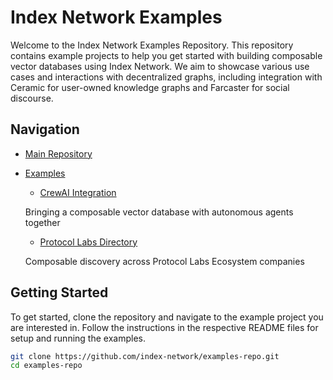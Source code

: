 # Index Network Examples

Welcome to the Index Network Examples Repository. This repository contains example projects to help you get started with building composable vector databases using Index Network. We aim to showcase various use cases and interactions with decentralized graphs, including integration with Ceramic for user-owned knowledge graphs and Farcaster for social discourse.

## Navigation

- [Main Repository](https://github.com/index-network/index)
- [Examples](#examples)

  - [CrewAI Integration](https://github.com/indexnetwork/examples/tree/main/crewai)

  Bringing a composable vector database with autonomous agents together

  - [Protocol Labs Directory ](https://github.com/indexnetwork/example-pl-directory)

  Composable discovery across Protocol Labs Ecosystem companies

## Getting Started

To get started, clone the repository and navigate to the example project you are interested in. Follow the instructions in the respective README files for setup and running the examples.

```sh
git clone https://github.com/index-network/examples-repo.git
cd examples-repo
```

